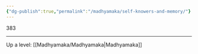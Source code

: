 ```yaml
---
{"dg-publish":true,"permalink":"/madhyamaka/self-knowers-and-memory/"}
---
```


383


---
Up a level: [[Madhyamaka/Madhyamaka\|Madhyamaka]]